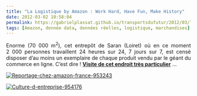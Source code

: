 ```yaml
---
title: "La Logistique by Amazon : Work Hard, Have Fun, Make History"
date: 2012-03-02 10:58:04
permalink: https://gabrielplassat.github.io/transportsdufutur/2012/03/la-logistique-by-amazon-work-hard-have-fun-make-history.html
tags: [Amazon, donnée data, données réelles, logistique, marchandises]
---
```


<p style="text-align: justify">Enorme (70 000 m<sup>2</sup>), cet entrepôt de Saran (Loiret) où en ce moment  2 000 personnes travaillent 24 heures sur 24, 7 jours sur 7, est censé  disposer d’au moins un exemplaire de chaque produit vendu par le géant  du commerce en ligne. C’est dire ! <a href="http://www.journaldunet.com/ebusiness/commerce/reportage-chez-amazon-france/" target="_blank"><strong>Visite de cet endroit très  particulier</strong></a> ...</p> <p style="text-align: justify"><a href="https://gabrielplassat.github.io/transportsdufutur/wp-content/uploads/sites/6/old/6a0120a66d2ad4970b0167634365bd970b-800wi.jpg" rel="lightbox"><img alt="Reportage-chez-amazon-france-953243" class="asset  asset-image at-xid-6a0120a66d2ad4970b0167634365bd970b" src="/wp-content/uploads/sites/6/old/6a0120a66d2ad4970b0167634365bd970b-500wi.jpg" style="margin-left: auto;margin-right: auto" title="Reportage-chez-amazon-france-953243" /></a></p> <p style="text-align: justify"><a href="https://gabrielplassat.github.io/transportsdufutur/wp-content/uploads/sites/6/old/6a0120a66d2ad4970b0163024ef2cf970d-800wi.jpg" rel="lightbox"> </a></p>  <!--more-->  <a href="https://gabrielplassat.github.io/transportsdufutur/wp-content/uploads/sites/6/old/6a0120a66d2ad4970b0168e845077a970c-800wi.jpg" rel="lightbox"><img alt="Culture-d-entreprise-954176" class="asset  asset-image at-xid-6a0120a66d2ad4970b0168e845077a970c" src="/wp-content/uploads/sites/6/old/6a0120a66d2ad4970b0168e845077a970c-500wi.jpg" style="margin-left: auto;margin-right: auto" title="Culture-d-entreprise-954176" /></a> <p>              </p>
